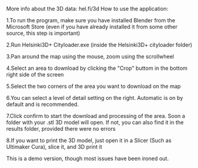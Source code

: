 More info about the 3D data: hel.fi/3d
How to use the application:

1.To run the program, make sure you have installed Blender from the Microsoft Store (even if you have already installed it from some other source, this step is important)

2.Run Helsinki3D+ Cityloader.exe (inside the Helsinki3D+ cityloader folder)

3.Pan around the map using the mouse, zoom using the scrollwheel

4.Select an area to download by clicking the "Crop" buttom in the bottom right side of the screen

5.Select the two corners of the area you want to download on the map

6.You can select a level of detail setting on the right. Automatic is on by default and is recommended.

7.Click confirm to start the download and processing of the area. Soon a folder with your .stl 3D model will open. If not, you can also find it in the results folder, provided there were no errors

8.If you want to print the 3D model, just open it in a Slicer (Such as Ultimaker Cura), slice it, and 3D print it

This is a demo version, though most issues have been ironed out.
